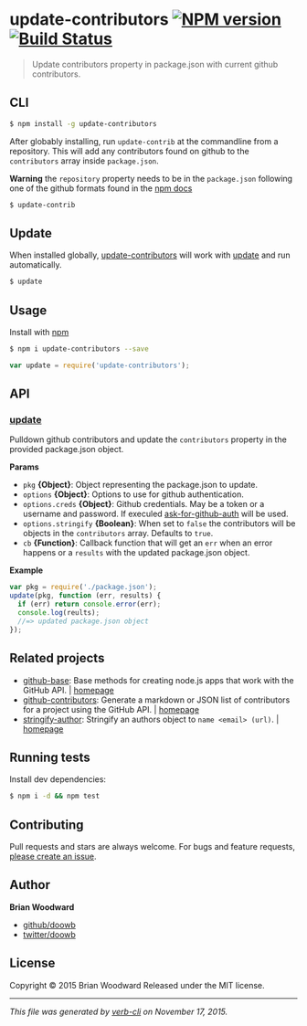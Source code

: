 # update-contributors [![NPM version](https://badge.fury.io/js/update-contributors.svg)](http://badge.fury.io/js/update-contributors)  [![Build Status](https://travis-ci.org/doowb/update-contributors.svg)](https://travis-ci.org/doowb/update-contributors)

> Update contributors property in package.json with current github contributors.

## CLI

```sh
$ npm install -g update-contributors
```

After globably installing, run `update-contrib` at the commandline from a repository.
This will add any contributors found on github to the `contributors` array inside `package.json`.

**Warning** the `repository` property needs to be in the `package.json` following one of the github formats found in the [npm docs](https://docs.npmjs.com/files/package.json#repository)

```sh
$ update-contrib
```

## Update

When installed globally, [update-contributors](https://github.com/doowb/update-contributors) will work with [update](https://github.com/update/update) and run automatically.

```sh
$ update
```

## Usage

Install with [npm](https://www.npmjs.com/)

```sh
$ npm i update-contributors --save
```

```js
var update = require('update-contributors');
```

## API

### [update](index.js#L35)

Pulldown github contributors and update the `contributors` property in the provided package.json object.

**Params**

* `pkg` **{Object}**: Object representing the package.json to update.
* `options` **{Object}**: Options to use for github authentication.
* `options.creds` **{Object}**: Github credentials. May be a token or a username and password. If execuled [ask-for-github-auth](https://github.com/doowb/ask-for-github-auth) will be used.
* `options.stringify` **{Boolean}**: When set to `false` the contributors will be objects in the `contributors` array. Defaults to `true`.
* `cb` **{Function}**: Callback function that will get an `err` when an error happens or a `results` with the updated package.json object.

**Example**

```js
var pkg = require('./package.json');
update(pkg, function (err, results) {
  if (err) return console.error(err);
  console.log(reults);
  //=> updated package.json object
});
```

## Related projects

* [github-base](https://www.npmjs.com/package/github-base): Base methods for creating node.js apps that work with the GitHub API. | [homepage](https://github.com/jonschlinkert/github-base)
* [github-contributors](https://www.npmjs.com/package/github-contributors): Generate a markdown or JSON list of contributors for a project using the GitHub API. | [homepage](https://github.com/jonschlinkert/github-contributors)
* [stringify-author](https://www.npmjs.com/package/stringify-author): Stringify an authors object to `name <email> (url)`. | [homepage](https://github.com/jonschlinkert/stringify-author)

## Running tests

Install dev dependencies:

```sh
$ npm i -d && npm test
```

## Contributing

Pull requests and stars are always welcome. For bugs and feature requests, [please create an issue](https://github.com/doowb/update-contributors/issues/new).

## Author

**Brian Woodward**

+ [github/doowb](https://github.com/doowb)
+ [twitter/doowb](http://twitter.com/doowb)

## License

Copyright © 2015 Brian Woodward
Released under the MIT license.

***

_This file was generated by [verb-cli](https://github.com/assemble/verb-cli) on November 17, 2015._